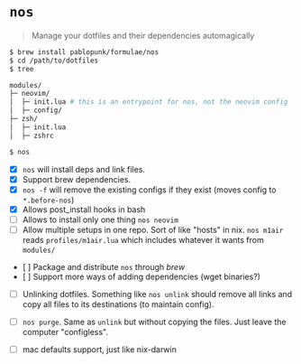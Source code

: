 # `nos`

> Manage your dotfiles and their dependencies automagically

```bash
$ brew install pablopunk/formulae/nos
$ cd /path/to/dotfiles
$ tree

modules/
├─ neovim/
│  ├─ init.lua # this is an entrypoint for nos, not the neovim config
│  ├─ config/
├─ zsh/
│  ├─ init.lua
│  ├─ zshrc

$ nos
```

- [x] `nos` will install deps and link files.
- [x] Support brew dependencies.
- [x] `nos -f` will remove the existing configs if they exist (moves config to `*.before-nos`)
- [x] Allows post_install hooks in bash
- [ ] Allows to install only one thing `nos neovim`
- [ ] Allow multiple setups in one repo. Sort of like "hosts" in nix. `nos m1air` reads `profiles/m1air.lua` which includes whatever it wants from `modules/`
- [ ] Package and distribute `nos` through _brew_
- [ ] Support more ways of adding dependencies (wget binaries?)
- [ ] Unlinking dotfiles. Something like `nos unlink` should remove all links and copy all files to its destinations (to maintain config).
- [ ] `nos purge`. Same as `unlink` but without copying the files. Just leave the computer "configless".
- [ ] mac defaults support, just like nix-darwin

